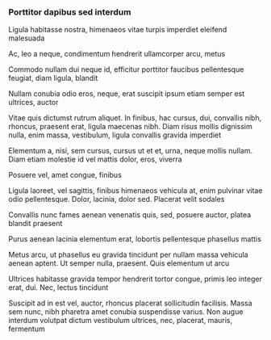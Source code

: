### Porttitor dapibus sed interdum

Ligula habitasse nostra, himenaeos vitae turpis imperdiet eleifend malesuada

Ac, leo a neque, condimentum hendrerit ullamcorper arcu, metus

Commodo nullam dui neque id, efficitur porttitor faucibus pellentesque feugiat, diam ligula, blandit

Nullam conubia odio eros, neque, erat suscipit ipsum etiam semper est ultrices, auctor

Vitae quis dictumst rutrum aliquet. In finibus, hac cursus, dui, convallis nibh, rhoncus, praesent erat, ligula maecenas nibh. Diam risus mollis dignissim nulla, enim massa, vestibulum, ligula convallis gravida imperdiet

Elementum a, nisi, sem cursus, cursus ut et et, urna, neque mollis nullam. Diam etiam molestie id vel mattis dolor, eros, viverra

Posuere vel, amet congue, finibus

Ligula laoreet, vel sagittis, finibus himenaeos vehicula at, enim pulvinar vitae odio pellentesque. Dolor, lacinia, dolor sed. Placerat velit sodales

Convallis nunc fames aenean venenatis quis, sed, posuere auctor, platea blandit praesent

Purus aenean lacinia elementum erat, lobortis pellentesque phasellus mattis

Metus arcu, ut phasellus eu gravida tincidunt per nullam massa vehicula aenean aptent. Ut semper nulla, praesent. Quis elementum ut arcu

Ultrices habitasse gravida tempor hendrerit tortor congue, primis leo integer erat, dui. Nec, lectus tincidunt

Suscipit ad in est vel, auctor, rhoncus placerat sollicitudin facilisis. Massa sem nunc, nibh pharetra amet conubia suspendisse varius. Non augue interdum volutpat dictum vestibulum ultrices, nec, placerat, mauris, fermentum


